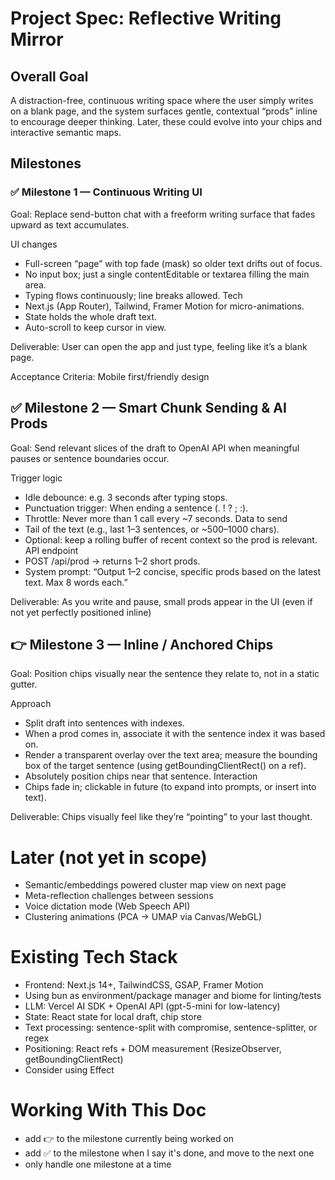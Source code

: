 # Project Spec: Reflective Writing Mirror

## Overall Goal

A distraction-free, continuous writing space where the user simply writes on a blank page, and the system surfaces gentle, contextual “prods” inline to encourage deeper thinking. Later, these could evolve into your chips and interactive semantic maps.

## Milestones

### ✅ Milestone 1 — Continuous Writing UI

Goal: Replace send-button chat with a freeform writing surface that fades upward as text accumulates.

UI changes

- Full-screen “page” with top fade (mask) so older text drifts out of focus.
- No input box; just a single contentEditable or textarea filling the main area.
- Typing flows continuously; line breaks allowed.
  Tech
- Next.js (App Router), Tailwind, Framer Motion for micro-animations.
- State holds the whole draft text.
- Auto-scroll to keep cursor in view.

Deliverable: User can open the app and just type, feeling like it’s a blank page.

Acceptance Criteria: Mobile first/friendly design

## ✅ Milestone 2 — Smart Chunk Sending & AI Prods

Goal: Send relevant slices of the draft to OpenAI API when meaningful pauses or sentence boundaries occur.

Trigger logic

- Idle debounce: e.g. 3 seconds after typing stops.
- Punctuation trigger: When ending a sentence (. ! ? ; :).
- Throttle: Never more than 1 call every ~7 seconds.
  Data to send
- Tail of the text (e.g., last 1–3 sentences, or ~500–1000 chars).
- Optional: keep a rolling buffer of recent context so the prod is relevant.
  API endpoint
- POST /api/prod → returns 1–2 short prods.
- System prompt: “Output 1–2 concise, specific prods based on the latest text. Max 8 words each.”

Deliverable: As you write and pause, small prods appear in the UI (even if not yet perfectly positioned inline)

## 👉 Milestone 3 — Inline / Anchored Chips

Goal: Position chips visually near the sentence they relate to, not in a static gutter.

Approach

- Split draft into sentences with indexes.
- When a prod comes in, associate it with the sentence index it was based on.
- Render a transparent overlay over the text area; measure the bounding box of the target sentence (using getBoundingClientRect() on a ref).
- Absolutely position chips near that sentence.
  Interaction
- Chips fade in; clickable in future (to expand into prompts, or insert into text).

Deliverable: Chips visually feel like they’re “pointing” to your last thought.

# Later (not yet in scope)

- Semantic/embeddings powered cluster map view on next page
- Meta-reflection challenges between sessions
- Voice dictation mode (Web Speech API)
- Clustering animations (PCA → UMAP via Canvas/WebGL)

# Existing Tech Stack

- Frontend: Next.js 14+, TailwindCSS, GSAP, Framer Motion
- Using bun as environment/package manager and biome for linting/tests
- LLM: Vercel AI SDK + OpenAI API (gpt-5-mini for low-latency)
- State: React state for local draft, chip store
- Text processing: sentence-split with compromise, sentence-splitter, or regex
- Positioning: React refs + DOM measurement (ResizeObserver, getBoundingClientRect)
- Consider using Effect

# Working With This Doc

- add 👉 to the milestone currently being worked on
- add ✅ to the milestone when I say it's done, and move to the next one
- only handle one milestone at a time
